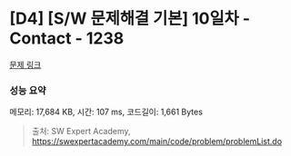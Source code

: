 # [D4] [S/W 문제해결 기본] 10일차 - Contact - 1238 

[문제 링크](https://swexpertacademy.com/main/code/problem/problemDetail.do?contestProbId=AV15B1cKAKwCFAYD) 

### 성능 요약

메모리: 17,684 KB, 시간: 107 ms, 코드길이: 1,661 Bytes



> 출처: SW Expert Academy, https://swexpertacademy.com/main/code/problem/problemList.do